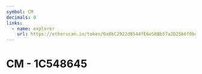 ```yaml
---
symbol: CM
decimals: 0
links:
  - name: explorer
    url: https://etherscan.io/token/0x8bC2922d8544fE6e58Bb57a2D2566f0bc17FFfDD
---
```


# CM - 1C548645
